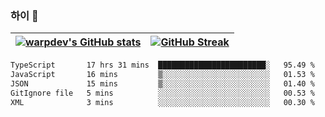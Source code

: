 
### 하이 👋
[![warpdev's GitHub stats](https://github-readme-stats.vercel.app/api?username=warpdev&show_icons=true&theme=vue-dark)](#) |[![GitHub Streak](https://github-readme-streak-stats.herokuapp.com/?user=warpdev&theme=dark)](#)
--- | --- |
<!--START_SECTION:waka-->

```txt
TypeScript       17 hrs 31 mins  ████████████████████████░   95.49 %
JavaScript       16 mins         ▒░░░░░░░░░░░░░░░░░░░░░░░░   01.53 %
JSON             15 mins         ▒░░░░░░░░░░░░░░░░░░░░░░░░   01.40 %
GitIgnore file   5 mins          ░░░░░░░░░░░░░░░░░░░░░░░░░   00.53 %
XML              3 mins          ░░░░░░░░░░░░░░░░░░░░░░░░░   00.30 %
```

<!--END_SECTION:waka-->

<!--
**warpdev/warpdev** is a ✨ _special_ ✨ repository because its `README.md` (this file) appears on your GitHub profile.

Here are some ideas to get you started:

- 🔭 I’m currently working on ...
- 🌱 I’m currently learning ...
- 👯 I’m looking to collaborate on ...
- 🤔 I’m looking for help with ...
- 💬 Ask me about ...
- 📫 How to reach me: ...
- 😄 Pronouns: ...
- ⚡ Fun fact: ...
-->
